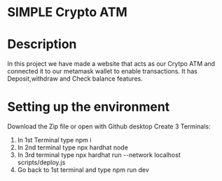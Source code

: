 # SIMPLE Crypto ATM

# Description
In this project we have made a website that acts as our Crytpo ATM and connected it to our metamask wallet to enable transactions. It has Deposit,withdraw and Check balance features.
# Setting up the environment
Download the Zip file or open with Github desktop
Create 3 Terminals:
1. In 1st Terminal type npm i
2. In 2nd terminal type npx hardhat node
3. In 3rd terminal type npx hardhat run --network localhost scripts/deploy.js
4. Go back to 1st terminal and type npm run dev



   
